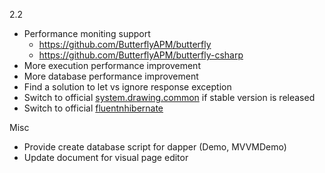 2.2

- Performance moniting support
	- https://github.com/ButterflyAPM/butterfly
	- https://github.com/ButterflyAPM/butterfly-csharp
- More execution performance improvement
- More database performance improvement
- Find a solution to let vs ignore response exception
- Switch to official [system.drawing.common](https://www.nuget.org/packages?q=system.drawing.common) if stable version is released
- Switch to official [fluentnhibernate](https://www.nuget.org/packages/FluentNHibernate)

Misc

- Provide create database script for dapper (Demo, MVVMDemo)
- Update document for visual page editor
